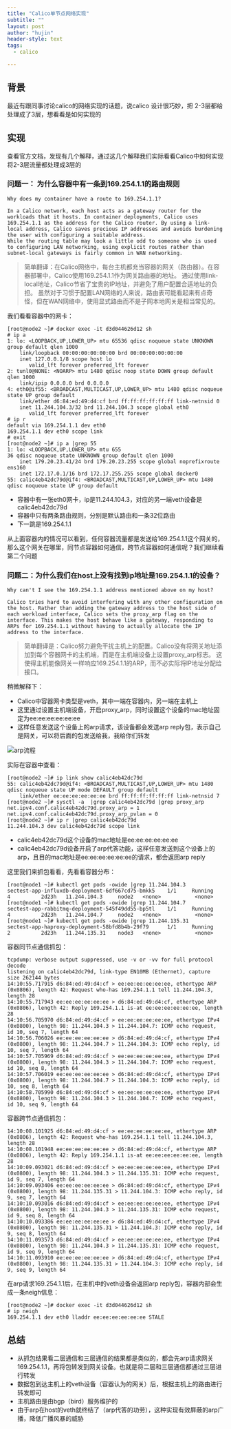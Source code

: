 ```yaml
---
title: "Calico单节点网络实现"
subtitle: ""
layout: post
author: "hujin"
header-style: text
tags:
  - calico

---
```


## 背景
最近有跟同事讨论calico的网络实现的话题，说calico 设计很巧妙，把 2-3层都给处理成了3层，想看看是如何实现的


## 实现
查看官方文档，发现有几个解释，通过这几个解释我们实际看看Calico中如何实现将2-3层流量都处理成3层的

### 问题一： 为什么容器中有一条到169.254.1.1的路由规则

    Why does my container have a route to 169.254.1.1?

    In a Calico network, each host acts as a gateway router for the workloads that it hosts. In container deployments, Calico uses 169.254.1.1 as the address for the Calico router. By using a link-local address, Calico saves precious IP addresses and avoids burdening the user with configuring a suitable address.
    While the routing table may look a little odd to someone who is used to configuring LAN networking, using explicit routes rather than subnet-local gateways is fairly common in WAN networking.

> 简单翻译：在Calico网络中，每台主机都充当容器的网关（路由器）。在容器部署中，Calico使用169.254.1.1作为网关路由器的地址。
> 通过使用link-local地址，Calico节省了宝贵的IP地址，并避免了用户配置合适地址的负担。
> 虽然对于习惯于配置LAN网络的人来说，路由表可能看起来有点奇怪，但在WAN网络中，使用显式路由而不是子网本地网关是相当常见的。

我们看看容器中的网卡：

    [root@node2 ~]# docker exec -it d3d044626d12 sh
    # ip a 
    1: lo: <LOOPBACK,UP,LOWER_UP> mtu 65536 qdisc noqueue state UNKNOWN group default qlen 1000
        link/loopback 00:00:00:00:00:00 brd 00:00:00:00:00:00
        inet 127.0.0.1/8 scope host lo
           valid_lft forever preferred_lft forever
    2: tunl0@NONE: <NOARP> mtu 1480 qdisc noop state DOWN group default qlen 1000
        link/ipip 0.0.0.0 brd 0.0.0.0
    4: eth0@if55: <BROADCAST,MULTICAST,UP,LOWER_UP> mtu 1480 qdisc noqueue state UP group default 
        link/ether d6:84:ed:49:d4:cf brd ff:ff:ff:ff:ff:ff link-netnsid 0
        inet 11.244.104.3/32 brd 11.244.104.3 scope global eth0
           valid_lft forever preferred_lft forever
    # ip r
    default via 169.254.1.1 dev eth0 
    169.254.1.1 dev eth0 scope link 
    # exit
    [root@node2 ~]# ip a |grep 55
    1: lo: <LOOPBACK,UP,LOWER_UP> mtu 655
    36 qdisc noqueue state UNKNOWN group default qlen 1000
        inet 179.20.23.41/24 brd 179.20.23.255 scope global noprefixroute ens160
        inet 172.17.0.1/16 brd 172.17.255.255 scope global docker0
    55: calic4eb42dc79d@if4: <BROADCAST,MULTICAST,UP,LOWER_UP> mtu 1480 qdisc noqueue state UP group default

- 容器中有一张eth0网卡，ip是11.244.104.3，对应的另一端veth设备是calic4eb42dc79d
- 容器中只有两条路由规则，分别是默认路由和一条32位路由
- 下一跳是169.254.1.1

从上面容器内的情况可以看到，任何容器流量都是发送给169.254.1.1这个网关的，那么这个网关在哪里，同节点容器如何通信，跨节点容器如何通信呢？我们继续看第二个问题

### 问题二：为什么我们在host上没有找到ip地址是169.254.1.1的设备？

    Why can't I see the 169.254.1.1 address mentioned above on my host?

    Calico tries hard to avoid interfering with any other configuration on the host. Rather than adding the gateway address to the host side of each workload interface, Calico sets the proxy_arp flag on the interface. This makes the host behave like a gateway, responding to ARPs for 169.254.1.1 without having to actually allocate the IP address to the interface.

> 简单翻译是：Calico努力避免干扰主机上的配置。Calico没有将网关地址添加到每个容器网卡的主机端，而是在主机端设备上设置proxy_arp标志。
> 这使得主机能像网关一样响应169.254.1.1的ARP，而不必实际将IP地址分配给接口。

稍微解释下：

- Calico中容器网卡类型是veth，其中一端在容器内，另一端在主机上
- 这里通过设置主机端设备，开启proxy_arp，同时设置这个设备的mac地址固定为ee:ee:ee:ee:ee:ee
- 这样任意发送这个设备上的arp请求，该设备都会发送arp reply包，表示自己是网关，可以将后面的包发送给我，我给你们转发 


![arp流程](/blog/img/arp.png)

实际在容器中查看：

    [root@node2 ~]# ip link show calic4eb42dc79d
    55: calic4eb42dc79d@if4: <BROADCAST,MULTICAST,UP,LOWER_UP> mtu 1480 qdisc noqueue state UP mode DEFAULT group default 
        link/ether ee:ee:ee:ee:ee:ee brd ff:ff:ff:ff:ff:ff link-netnsid 7
    [root@node2 ~]# sysctl -a  |grep calic4eb42dc79d |grep proxy_arp
    net.ipv4.conf.calic4eb42dc79d.proxy_arp = 1
    net.ipv4.conf.calic4eb42dc79d.proxy_arp_pvlan = 0
    [root@node2 ~]# ip r |grep calic4eb42dc79d
    11.244.104.3 dev calic4eb42dc79d scope link 
    

- calic4eb42dc79d这个设备的mac地址是ee:ee:ee:ee:ee:ee
- calic4eb42dc79d设备开启了arp代答功能，这样任意发送到这个设备上的arp，且目的mac地址是ee:ee:ee:ee:ee:ee的请求，都会返回arp reply


这里我们来抓包看看，先看看容器分布：

    [root@node1 ~]# kubectl get pods -owide |grep 11.244.104.3
    sectest-app-influxdb-deployment-6df667cd75-bmkk5    1/1     Running     4          2d23h   11.244.104.3     node2   <none>           <none>
    [root@node1 ~]# kubectl get pods -owide |grep 11.244.104.7
    sectest-app-rabbitmq-deployment-545f49dd55-bp5tl    1/1     Running     4          2d23h   11.244.104.7     node2   <none>           <none>
    [root@node1 ~]# kubectl get pods -owide |grep 11.244.135.31
    sectest-app-haproxy-deployment-58bfd8b4b-29f79      1/1     Running     2          2d23h   11.244.135.31    node3   <none>           <none>


容器同节点通信抓包：

    tcpdump: verbose output suppressed, use -v or -vv for full protocol decode
    listening on calic4eb42dc79d, link-type EN10MB (Ethernet), capture size 262144 bytes
    14:10:55.717915 d6:84:ed:49:d4:cf > ee:ee:ee:ee:ee:ee, ethertype ARP (0x0806), length 42: Request who-has 169.254.1.1 tell 11.244.104.3, length 28
    14:10:55.717943 ee:ee:ee:ee:ee:ee > d6:84:ed:49:d4:cf, ethertype ARP (0x0806), length 42: Reply 169.254.1.1 is-at ee:ee:ee:ee:ee:ee, length 28
    14:10:56.705970 d6:84:ed:49:d4:cf > ee:ee:ee:ee:ee:ee, ethertype IPv4 (0x0800), length 98: 11.244.104.3 > 11.244.104.7: ICMP echo request, id 10, seq 7, length 64
    14:10:56.706026 ee:ee:ee:ee:ee:ee > d6:84:ed:49:d4:cf, ethertype IPv4 (0x0800), length 98: 11.244.104.7 > 11.244.104.3: ICMP echo reply, id 10, seq 7, length 64
    14:10:57.705969 d6:84:ed:49:d4:cf > ee:ee:ee:ee:ee:ee, ethertype IPv4 (0x0800), length 98: 11.244.104.3 > 11.244.104.7: ICMP echo request, id 10, seq 8, length 64
    14:10:57.706019 ee:ee:ee:ee:ee:ee > d6:84:ed:49:d4:cf, ethertype IPv4 (0x0800), length 98: 11.244.104.7 > 11.244.104.3: ICMP echo reply, id 10, seq 8, length 64
    14:10:58.705990 d6:84:ed:49:d4:cf > ee:ee:ee:ee:ee:ee, ethertype IPv4 (0x0800), length 98: 11.244.104.3 > 11.244.104.7: ICMP echo request, id 10, seq 9, length 64


容器跨节点通信抓包：

    14:10:08.101925 d6:84:ed:49:d4:cf > ee:ee:ee:ee:ee:ee, ethertype ARP (0x0806), length 42: Request who-has 169.254.1.1 tell 11.244.104.3, length 28
    14:10:08.101948 ee:ee:ee:ee:ee:ee > d6:84:ed:49:d4:cf, ethertype ARP (0x0806), length 42: Reply 169.254.1.1 is-at ee:ee:ee:ee:ee:ee, length 28
    14:10:09.093021 d6:84:ed:49:d4:cf > ee:ee:ee:ee:ee:ee, ethertype IPv4 (0x0800), length 98: 11.244.104.3 > 11.244.135.31: ICMP echo request, id 9, seq 7, length 64
    14:10:09.093406 ee:ee:ee:ee:ee:ee > d6:84:ed:49:d4:cf, ethertype IPv4 (0x0800), length 98: 11.244.135.31 > 11.244.104.3: ICMP echo reply, id 9, seq 7, length 64
    14:10:10.093016 d6:84:ed:49:d4:cf > ee:ee:ee:ee:ee:ee, ethertype IPv4 (0x0800), length 98: 11.244.104.3 > 11.244.135.31: ICMP echo request, id 9, seq 8, length 64
    14:10:10.093386 ee:ee:ee:ee:ee:ee > d6:84:ed:49:d4:cf, ethertype IPv4 (0x0800), length 98: 11.244.135.31 > 11.244.104.3: ICMP echo reply, id 9, seq 8, length 64
    14:10:11.093573 d6:84:ed:49:d4:cf > ee:ee:ee:ee:ee:ee, ethertype IPv4 (0x0800), length 98: 11.244.104.3 > 11.244.135.31: ICMP echo request, id 9, seq 9, length 64
    14:10:11.093910 ee:ee:ee:ee:ee:ee > d6:84:ed:49:d4:cf, ethertype IPv4 (0x0800), length 98: 11.244.135.31 > 11.244.104.3: ICMP echo reply, id 9, seq 9, length 64

在arp请求169.254.1.1后，在主机中的veth设备会返回arp reply包，容器内部会生成一条neigh信息：

    [root@node2 ~]# docker exec -it d3d044626d12 sh
    # ip neigh
    169.254.1.1 dev eth0 lladdr ee:ee:ee:ee:ee:ee STALE

## 总结
- 从抓包结果看二层通信和三层通信的结果都是类似的，都会先arp请求网关169.254.1.1，再将包转发到网关设备。也就是将二层和三层通信都通过三层进行转发
- 数据包到达主机上的veth设备（容器认为的网关）后，根据主机上的路由进行转发即可
- 主机路由是由bgp（bird）服务维护的
- 由于arp在host的veth就终结了（arp代答的功劳），这种实现有效屏蔽的arp广播，降低广播风暴的威胁

